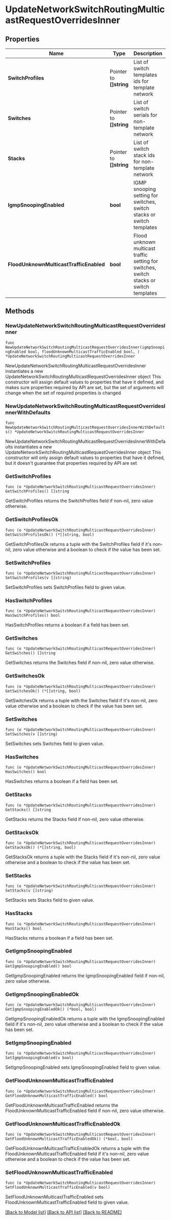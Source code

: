 # UpdateNetworkSwitchRoutingMulticastRequestOverridesInner

## Properties

Name | Type | Description | Notes
------------ | ------------- | ------------- | -------------
**SwitchProfiles** | Pointer to **[]string** | List of switch templates ids for template network | [optional] 
**Switches** | Pointer to **[]string** | List of switch serials for non-template network | [optional] 
**Stacks** | Pointer to **[]string** | List of switch stack ids for non-template network | [optional] 
**IgmpSnoopingEnabled** | **bool** | IGMP snooping setting for switches, switch stacks or switch templates | 
**FloodUnknownMulticastTrafficEnabled** | **bool** | Flood unknown multicast traffic setting for switches, switch stacks or switch templates | 

## Methods

### NewUpdateNetworkSwitchRoutingMulticastRequestOverridesInner

`func NewUpdateNetworkSwitchRoutingMulticastRequestOverridesInner(igmpSnoopingEnabled bool, floodUnknownMulticastTrafficEnabled bool, ) *UpdateNetworkSwitchRoutingMulticastRequestOverridesInner`

NewUpdateNetworkSwitchRoutingMulticastRequestOverridesInner instantiates a new UpdateNetworkSwitchRoutingMulticastRequestOverridesInner object
This constructor will assign default values to properties that have it defined,
and makes sure properties required by API are set, but the set of arguments
will change when the set of required properties is changed

### NewUpdateNetworkSwitchRoutingMulticastRequestOverridesInnerWithDefaults

`func NewUpdateNetworkSwitchRoutingMulticastRequestOverridesInnerWithDefaults() *UpdateNetworkSwitchRoutingMulticastRequestOverridesInner`

NewUpdateNetworkSwitchRoutingMulticastRequestOverridesInnerWithDefaults instantiates a new UpdateNetworkSwitchRoutingMulticastRequestOverridesInner object
This constructor will only assign default values to properties that have it defined,
but it doesn't guarantee that properties required by API are set

### GetSwitchProfiles

`func (o *UpdateNetworkSwitchRoutingMulticastRequestOverridesInner) GetSwitchProfiles() []string`

GetSwitchProfiles returns the SwitchProfiles field if non-nil, zero value otherwise.

### GetSwitchProfilesOk

`func (o *UpdateNetworkSwitchRoutingMulticastRequestOverridesInner) GetSwitchProfilesOk() (*[]string, bool)`

GetSwitchProfilesOk returns a tuple with the SwitchProfiles field if it's non-nil, zero value otherwise
and a boolean to check if the value has been set.

### SetSwitchProfiles

`func (o *UpdateNetworkSwitchRoutingMulticastRequestOverridesInner) SetSwitchProfiles(v []string)`

SetSwitchProfiles sets SwitchProfiles field to given value.

### HasSwitchProfiles

`func (o *UpdateNetworkSwitchRoutingMulticastRequestOverridesInner) HasSwitchProfiles() bool`

HasSwitchProfiles returns a boolean if a field has been set.

### GetSwitches

`func (o *UpdateNetworkSwitchRoutingMulticastRequestOverridesInner) GetSwitches() []string`

GetSwitches returns the Switches field if non-nil, zero value otherwise.

### GetSwitchesOk

`func (o *UpdateNetworkSwitchRoutingMulticastRequestOverridesInner) GetSwitchesOk() (*[]string, bool)`

GetSwitchesOk returns a tuple with the Switches field if it's non-nil, zero value otherwise
and a boolean to check if the value has been set.

### SetSwitches

`func (o *UpdateNetworkSwitchRoutingMulticastRequestOverridesInner) SetSwitches(v []string)`

SetSwitches sets Switches field to given value.

### HasSwitches

`func (o *UpdateNetworkSwitchRoutingMulticastRequestOverridesInner) HasSwitches() bool`

HasSwitches returns a boolean if a field has been set.

### GetStacks

`func (o *UpdateNetworkSwitchRoutingMulticastRequestOverridesInner) GetStacks() []string`

GetStacks returns the Stacks field if non-nil, zero value otherwise.

### GetStacksOk

`func (o *UpdateNetworkSwitchRoutingMulticastRequestOverridesInner) GetStacksOk() (*[]string, bool)`

GetStacksOk returns a tuple with the Stacks field if it's non-nil, zero value otherwise
and a boolean to check if the value has been set.

### SetStacks

`func (o *UpdateNetworkSwitchRoutingMulticastRequestOverridesInner) SetStacks(v []string)`

SetStacks sets Stacks field to given value.

### HasStacks

`func (o *UpdateNetworkSwitchRoutingMulticastRequestOverridesInner) HasStacks() bool`

HasStacks returns a boolean if a field has been set.

### GetIgmpSnoopingEnabled

`func (o *UpdateNetworkSwitchRoutingMulticastRequestOverridesInner) GetIgmpSnoopingEnabled() bool`

GetIgmpSnoopingEnabled returns the IgmpSnoopingEnabled field if non-nil, zero value otherwise.

### GetIgmpSnoopingEnabledOk

`func (o *UpdateNetworkSwitchRoutingMulticastRequestOverridesInner) GetIgmpSnoopingEnabledOk() (*bool, bool)`

GetIgmpSnoopingEnabledOk returns a tuple with the IgmpSnoopingEnabled field if it's non-nil, zero value otherwise
and a boolean to check if the value has been set.

### SetIgmpSnoopingEnabled

`func (o *UpdateNetworkSwitchRoutingMulticastRequestOverridesInner) SetIgmpSnoopingEnabled(v bool)`

SetIgmpSnoopingEnabled sets IgmpSnoopingEnabled field to given value.


### GetFloodUnknownMulticastTrafficEnabled

`func (o *UpdateNetworkSwitchRoutingMulticastRequestOverridesInner) GetFloodUnknownMulticastTrafficEnabled() bool`

GetFloodUnknownMulticastTrafficEnabled returns the FloodUnknownMulticastTrafficEnabled field if non-nil, zero value otherwise.

### GetFloodUnknownMulticastTrafficEnabledOk

`func (o *UpdateNetworkSwitchRoutingMulticastRequestOverridesInner) GetFloodUnknownMulticastTrafficEnabledOk() (*bool, bool)`

GetFloodUnknownMulticastTrafficEnabledOk returns a tuple with the FloodUnknownMulticastTrafficEnabled field if it's non-nil, zero value otherwise
and a boolean to check if the value has been set.

### SetFloodUnknownMulticastTrafficEnabled

`func (o *UpdateNetworkSwitchRoutingMulticastRequestOverridesInner) SetFloodUnknownMulticastTrafficEnabled(v bool)`

SetFloodUnknownMulticastTrafficEnabled sets FloodUnknownMulticastTrafficEnabled field to given value.



[[Back to Model list]](../README.md#documentation-for-models) [[Back to API list]](../README.md#documentation-for-api-endpoints) [[Back to README]](../README.md)



